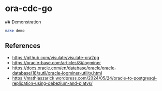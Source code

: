 # ora-cdc-go


## Demonstration

```bash
make demo
```

## References

* https://github.com/visulate/visulate-ora2pg
* https://oracle-base.com/articles/8i/logminer
* https://docs.oracle.com/en/database/oracle/oracle-database/18/sutil/oracle-logminer-utility.html
* https://mathiaszarick.wordpress.com/2024/05/24/oracle-to-postgresql-replication-using-debezium-and-platys/
